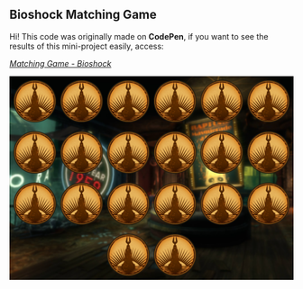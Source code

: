 ## Bioshock Matching Game

Hi! This code was originally  made on **CodePen**, if you want to see the results of this mini-project easily, access:

[*Matching Game - Bioshock*](https://codepen.io/cicero-mello/pen/WNJNMzE)

![](/assets/screenshot.png "Game screenshot")
